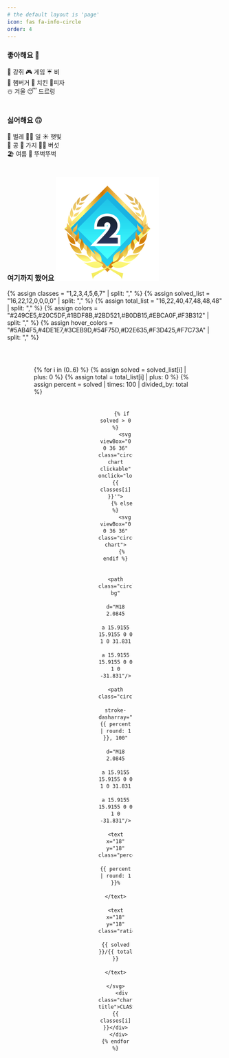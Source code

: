 ```yaml
---
# the default layout is 'page'
icon: fas fa-info-circle
order: 4
---
```


### 좋아해요 🙂
🐶 강쥐 🎮 게임 ☔️ 비\
🍔 햄버거 🍗 치킨 🍕피자\
☃️ 겨울 😴 드르렁\
<br>

### 싫어해요 🙃
🦟 벌레 🧑‍💻 일 ☀️ 햇빛\
🫘 콩 🍆 가지 🍄‍🟫 버섯\
🏖️ 여름 🚶 뚜벅뚜벅\
<br>

### 여기까지 했어요 [![현재 진행 배지](/assets/class/c2g.svg)](https://solved.ac/class)

{% assign classes = "1,2,3,4,5,6,7" | split: "," %}
{% assign solved_list = "16,22,12,0,0,0,0" | split: "," %}
{% assign total_list = "16,22,40,47,48,48,48" | split: "," %}
{% assign colors = "#249CE5,#20C5DF,#1BDF8B,#2BD521,#B0DB15,#EBCA0F,#F3B312" | split: "," %}
{% assign hover_colors = "#5AB4F5,#4DE1E7,#3CEB9D,#54F75D,#D2E635,#F3D425,#F7C73A" | split: "," %}

<div class="chart-wrapper">
  <div class="chart-container">
    {% for i in (0..6) %}
      {% assign solved = solved_list[i] | plus: 0 %}
      {% assign total = total_list[i] | plus: 0 %}
      {% assign percent = solved | times: 100 | divided_by: total %}
      <div class="chart-item" style="--chart-color: {{ colors[i] }}; --chart-hover-color: {{ hover_colors[i] }}; --percent: {{ percent }}">

        {% if solved > 0 %}
          <svg viewBox="0 0 36 36" class="circular-chart clickable" onclick="location.href='/categories/class-{{ classes[i] }}'">
        {% else %}
          <svg viewBox="0 0 36 36" class="circular-chart">
        {% endif %}

            <path class="circle-bg"
                  d="M18 2.0845
                     a 15.9155 15.9155 0 0 1 0 31.831
                     a 15.9155 15.9155 0 0 1 0 -31.831"/>
            <path class="circle"
                  stroke-dasharray="{{ percent | round: 1 }}, 100"
                  d="M18 2.0845
                     a 15.9155 15.9155 0 0 1 0 31.831
                     a 15.9155 15.9155 0 0 1 0 -31.831"/>
            <text x="18" y="18" class="percentage">
              {{ percent | round: 1 }}%
            </text>
            <text x="18" y="18" class="ratio">
              {{ solved }}/{{ total }}
            </text>
          </svg>
        <div class="chart-title">CLASS {{ classes[i] }}</div>
      </div>
    {% endfor %}
  </div>
</div>

<style>
.me-2 {
  display: inline-flex;
  align-items: center;
}

.chart-wrapper {
  border: 1px solid var(--text-color);
  border-radius: 16px;
  padding: 24px 20px;
  margin-top: 24px;
  overflow: hidden;
}

.chart-container {
  display: grid;
  grid-template-columns: repeat(7, 80px);
  justify-content: center;
  gap: 20px;
  margin-top: 10px;
}

.chart-item {
  text-align: center;
  width: 80px;
  position: relative;
  box-sizing: border-box;
}

.circular-chart {
  display: block;
  margin: auto;
  max-width: 80px;
  transition: transform 0.15s ease;
}

.circular-chart:hover {
  animation: bounceScale 0.6s cubic-bezier(.28,.84,.42,1.2) forwards;
}

.circular-chart.clickable {
  cursor: pointer;
}

.circular-chart.clickable:active {
  transform: scale(0.95);
}

.circular-chart:hover .circle {
  stroke: var(--chart-hover-color);
}

.circular-chart:hover .percentage {
  opacity: 0;
}

.circular-chart:hover .ratio {
  opacity: 1;
}

@keyframes bounceScale {
  0%   { transform: scale(1); }
  40%  { transform: scale(1.15); }
  55%  { transform: scale(1.10); }
  70%  { transform: scale(1.13); }
  85%  { transform: scale(1.11); }
  100% { transform: scale(1.12); }
}

.circle-bg {
  fill: none;
  stroke: #dddfe0;
  stroke-width: 4;
}

.circle {
  fill: none;
  stroke: var(--chart-color);
  stroke-width: 4;
  stroke-linecap: round;
  stroke-dasharray: 0 100;
  animation: fillCircle 1.6s ease forwards;
  transition: stroke 0.3s ease;
}

@keyframes fillCircle {
  from { stroke-dasharray: 0, 100; }
  to { stroke-dasharray: var(--percent), 100; }
}

.percentage,
.ratio {
  font-size: 6px;
  text-anchor: middle;
  dominant-baseline: middle;
  font-weight: bold;
  pointer-events: none;
  transition: opacity 0.3s ease;
  fill: var(--text-color);
}

.ratio {
  opacity: 0;
}

.chart-title {
  margin-top: 4px;
  font-size: 14px;
  font-weight: bold;
}

/* 4) 브레이크포인트: 2줄(4+3)로 전환 — Flex + 고정 최대폭 = 정확히 4개/줄 */
@media (max-width: 1200px) {
  .chart-container {
    display: flex;                 /* Grid → Flex로 변경 */
    flex-wrap: wrap;               /* 줄바꿈 */
    gap: 20px;
    justify-content: center;       /* 각 줄과 마지막 줄 모두 가운데 */
    max-width: calc((80px * 4) + (20px * 3)); /* 4칸 폭 + 3개의 gap = 정확히 4개/줄 */
    margin: 10px auto 0;           /* 컨테이너 자체를 가운데 */
  }
}

/* 더 좁아져도 4+3 유지: 아이템/간격만 살짝 축소 */
@media (max-width: 900px) {
  .chart-container {
    gap: 16px;
    max-width: calc((70px * 4) + (16px * 3)); /* 축소된 4칸 폭 */
  }
  .chart-item { width: 70px; }
  .circular-chart { max-width: 70px; }
  .chart-title { font-size: 12px; }
}

@media (max-width: 480px) {
  .chart-container {
    gap: 12px;
    max-width: calc((60px * 4) + (12px * 3));
  }
  .chart-item { width: 60px; }
  .circular-chart { max-width: 60px; }
  .chart-title { font-size: 11px; }
}

.img-link img {
  width: 1.8rem;
  height: auto;
  transition: all 0.25s ease;
  cursor: pointer;
  margin-left: 0.2rem;
}

.img-link:hover img {
  transform: scale(1.08);
  filter: drop-shadow(0 2px 4px rgba(0, 0, 0, 0.25));
}
</style>
